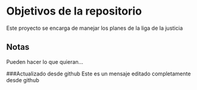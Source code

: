 # Objetivos de la repositorio

Este proyecto se encarga de manejar los planes de la liga de la justicia


## Notas
Pueden hacer lo que quieran...


###Actualizado desde github 
Este es un mensaje editado  completamente desde github
